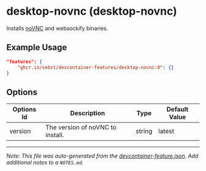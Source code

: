# desktop-novnc (desktop-novnc)

Installs [noVNC](https://novnc.com) and websockify binaries.

## Example Usage

```json
"features": {
    "ghcr.io/sebst/devcontainer-features/desktop-novnc:0": {}
}
```

## Options

| Options Id | Description                      | Type   | Default Value |
| ---------- | -------------------------------- | ------ | ------------- |
| version    | The version of noVNC to install. | string | latest        |

---

_Note: This file was auto-generated from the [devcontainer-feature.json](https://github.com/bascodes/devcontainer-features/blob/main/src/desktop-novnc/devcontainer-feature.json). Add additional notes to a `NOTES.md`._
